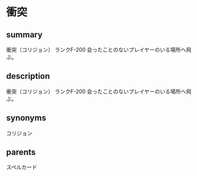# 衝突

## summary
衝突（コリジョン）
ランクF-200
会ったことのないプレイヤーのいる場所へ飛ぶ。
## description
衝突（コリジョン）
ランクF-200
会ったことのないプレイヤーのいる場所へ飛ぶ。
## synonyms
コリジョン
## parents
スペルカード
